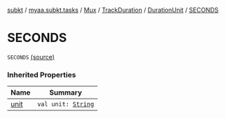 [subkt](../../../../index.md) / [myaa.subkt.tasks](../../../index.md) / [Mux](../../index.md) / [TrackDuration](../index.md) / [DurationUnit](index.md) / [SECONDS](./-s-e-c-o-n-d-s.md)

# SECONDS

`SECONDS` [(source)](https://github.com/Myaamori/SubKt/blob/0.1.9/src/main/kotlin/myaa/subkt/tasks/muxtask.kt#L141)

### Inherited Properties

| Name | Summary |
|---|---|
| [unit](unit.md) | `val unit: `[`String`](https://kotlinlang.org/api/latest/jvm/stdlib/kotlin/-string/index.html) |
